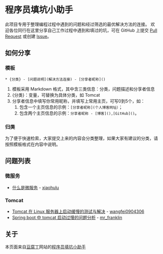 # 程序员填坑小助手

此项目专用于整理编程过程中遇到的问题和经过筛选的最优解决方法的连接。
欢迎各位同行在这里分享自己工作过程中遇到和填过的坑，可在 GitHub 上提交 [Pull Request](https://github.com/xiaohulu/how-to-do-it/pulls) 或创建 [Issue](https://github.com/xiaohulu/how-to-do-it/issues)。

## 如何分享

### 模板

```
* {分类} - [问题说明](解决方法连接) - [分享者昵称]()
```

1. 模板采用 Markdown 格式，其中含三类信息：分类，问题描述和分享者信息
1. {分类}：变量，可替换为具体分类，如 Tomcat
1. 分享者信息中填写你常用昵称，并填写上常用主页，可写0到5个，如：
    1. 包含一个主页信息的示例：`[分享者昵称](个人博客网址）`；
    1. 包含两个主页信息的示例：`分享者昵称 - [博客](),[GitHub]()`。


### 归类

为了便于快速检索，大家提交上来的内容会分类整理，如果大家有建议的分类，请按照模板格式在内容中说明。

## 问题列表

### 微服务

* [什么是微服务](https://doufuding.com/articles/69) - [xiaohulu](https://github.com/xiaohulu)

### Tomcat

* [Tomcat 在 Linux 服务器上启动缓慢的测试与解决](https://blog.csdn.net/wangfei0904306/article/details/74019415) - [wangfei0904306](https://blog.csdn.net/wangfei0904306)
* [Spring boot 中 tomcat 启动过慢的问题分析](https://www.jianshu.com/p/30aa8e43a396) - [mr_franklin](https://www.jianshu.com/u/066b995ff488)



## 关于

本页面来自[豆腐丁](https://doufuding.com)网站的[程序员填坑小助手](https://doufuding.com/articles/76)


